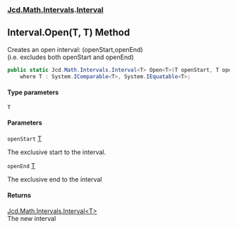 ### [Jcd.Math.Intervals](Jcd.Math.Intervals.md 'Jcd.Math.Intervals').[Interval](Jcd.Math.Intervals.Interval.md 'Jcd.Math.Intervals.Interval')

## Interval.Open<T>(T, T) Method

Creates an open interval: (openStart,openEnd)  
(i.e. excludes both openStart and openEnd)

```csharp
public static Jcd.Math.Intervals.Interval<T> Open<T>(T openStart, T openEnd)
    where T : System.IComparable<T>, System.IEquatable<T>;
```
#### Type parameters

<a name='Jcd.Math.Intervals.Interval.Open_T_(T,T).T'></a>

`T`
#### Parameters

<a name='Jcd.Math.Intervals.Interval.Open_T_(T,T).openStart'></a>

`openStart` [T](Jcd.Math.Intervals.Interval.Open_T_(T,T).md#Jcd.Math.Intervals.Interval.Open_T_(T,T).T 'Jcd.Math.Intervals.Interval.Open<T>(T, T).T')

The exclusive start to the interval.

<a name='Jcd.Math.Intervals.Interval.Open_T_(T,T).openEnd'></a>

`openEnd` [T](Jcd.Math.Intervals.Interval.Open_T_(T,T).md#Jcd.Math.Intervals.Interval.Open_T_(T,T).T 'Jcd.Math.Intervals.Interval.Open<T>(T, T).T')

The exclusive end to the interval

#### Returns
[Jcd.Math.Intervals.Interval&lt;](Jcd.Math.Intervals.Interval_T_.md 'Jcd.Math.Intervals.Interval<T>')[T](Jcd.Math.Intervals.Interval.Open_T_(T,T).md#Jcd.Math.Intervals.Interval.Open_T_(T,T).T 'Jcd.Math.Intervals.Interval.Open<T>(T, T).T')[&gt;](Jcd.Math.Intervals.Interval_T_.md 'Jcd.Math.Intervals.Interval<T>')  
The new interval